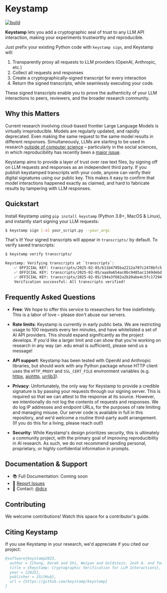 # Keystamp

[![build](https://github.com/keystamp/keystamp-private/actions/workflows/run_tests.yaml/badge.svg)](https://github.com/keystamp/keystamp-private/actions/workflows/run_tests.yaml)

**Keystamp** lets you add a cryptographic seal of trust to any LLM API interaction, making your experiments trustworthy and reproducible.

Just prefix your existing Python code with `keystamp sign`, and Keystamp will:

1. Transparently proxy all requests to LLM providers (OpenAI, Anthropic, etc.)
2. Collect all requests and responses
3. Create a cryptographically-signed transcript for every interaction
4. Return the signed transcripts, while seamlessly executing your code.

These signed transcripts enable you to prove the authenticity of your LLM interactions to peers, reviewers, and the broader research community.

## Why this Matters

Current research involving cloud-based frontier Large Language Models is virtually irreproducible. Models are regularly updated, and rapidly deprecated. Even making the same request to the same model results in different responses. Simultaneously, LLMs are starting to be used in research [outside of computer science](https://www.cambridge.org/core/journals/political-analysis/article/out-of-one-many-using-language-models-to-simulate-human-samples/035D7C8A55B237942FB6DBAD7CAA4E49) – particularly in the social sciences, in which reproducibility has recently been a [major issue](https://en.wikipedia.org/wiki/Replication_crisis).

Keystamp aims to provide a layer of trust over raw text files, by signing off on LLM requests and responses as an independent third party. If you publish keystamped transcripts with your code, anyone can verify their digital signatures using our public key. This makes it easy to confirm that model interactions happened exactly as claimed, and hard to fabricate results by tampering with LLM responses.

## Quickstart

Install Keystamp using `pip install keystamp` (Python 3.8+, MacOS & Linux), and instantly start signing your LLM requests:

```bash
$ keystamp sign [-m] your_script.py --your_args
```

That's it! Your signed transcripts will appear in `transcripts/` by default. To verify saved transcripts:


```bash
$ keystamp verify transcripts/

Keystamp: Verifying transcripts at `transcripts`:
    ✅ OFFICIAL KEY: transcripts/2025-02-05/b11b4705ba2212a707c2478bfc58f...453.json
    ✅ OFFICIAL KEY: transcripts/2025-02-05/aaa9a654ac0bc9485ac1349debd79...db1.json
    ✅ OFFICIAL KEY: transcripts/2025-02-05/194a3f682a2b20abe4c5fc1729449...f2a.json
    Verification successful: All transcripts verified!
```

## Frequently Asked Questions

- **Free**: We hope to offer this service to researchers for free indefinitely. This is a labor of love – please don't abuse our servers.

- **Rate limits**: Keystamp is currently in early public beta. We are restricting usage to 100 requests every ten minutes, and have whitelisted a set of AI API providers. This should expand significantly as the project develops. If you'd like a larger limit and can show that you're working on research in any way (an .edu email is sufficient), please send us a message!

- **API support**: Keystamp has been tested with OpenAI and Anthropic libraries, but should work with any Python package whose HTTP client uses the `HTTP_PROXY` and `SSL_CERT_FILE` environment variables (e.g. [httpx](https://www.python-httpx.org/), [aiohttp](https://docs.aiohttp.org/en/stable/), [urrlib3](https://urllib3.readthedocs.io/en/stable/user-guide.html)).

- **Privacy**: Unfortunately, the only way for Keystamp to provide a credible signature is by passing your requests through our signing server. This is required so that we can attest to the response at its source. However, we intentionally do not log the contents of requests and responses. We do log IP addresses and endpoint URLs, for the purposes of rate limiting and managing misuse. Our server code is available in full in this repository, and we'd welcome a routine third-party audit arrangement. (If you do this for a living, please reach out!)

- **Security**: While Keystamp's design prioritizes security, this is ultimately a community project, with the primary goal of improving reproducibility in AI research. As such, we do not recommend sending personal, proprietary, or highly confidential information in prompts.

## Documentation & Support

- 📚 Full Documentation: Coming soon
- 🐛 [Report Issues](https://github.com/keystamp/keystamp/issues)
- 📧 Contact: [@dcx](https://nlp.stanford.edu/~derekch/)

## Contributing

We welcome contributions! Watch this space for a contributor's guide.

## Citing Keystamp

If you use Keystamp in your research, we'd appreciate if you cited our project:

```bibtex
@software{keystamp2025,
  author = {Chong, Derek and Shi, Weiyan and Goldstein, Josh A. and Tomz, Michael and Manning, Christopher D.},
  title = {Keystamp: Cryptographic Verification for LLM Interactions},
  year = {2025},
  publisher = {GitHub},
  url = {https://github.com/keystamp/keystamp}
}
```
